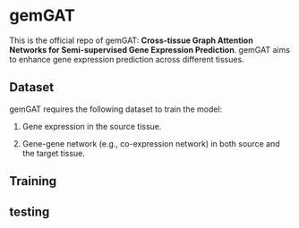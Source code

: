 # gemGAT
This is the official repo of gemGAT: **Cross-tissue Graph Attention Networks for Semi-supervised Gene Expression Prediction**. gemGAT aims to enhance gene expression prediction across different tissues.

## Dataset
gemGAT requires the following dataset to train the model:

1. Gene expression in the source tissue.

2. Gene-gene network (e.g., co-expression network) in both source and the target tissue.

## Training

## testing
